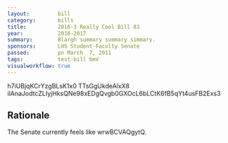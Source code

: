 ```yaml
---
layout:         bill
category:       bills
title:          2016-3 Really Cool Bill 83
year:           2016-2017
summary:        Blargh summary summary simmary.
sponsors:       LHS Student-Faculty Senate
passed:         pn March  7, 2011
tags:           test-bill bmV
visualworkflow: true
---
```



h7iUBjqKCrYzgBLsK1x0 TTsGgUkdeAlxX8 ilAnaJodtcZLIyjHksQNe98xEDgQvgb0GXOcL6bLCtK6fB5qYt4usFB2Exs3 




Rationale
---------
The Senate currently feels like wrwBCVAQgytQ.
